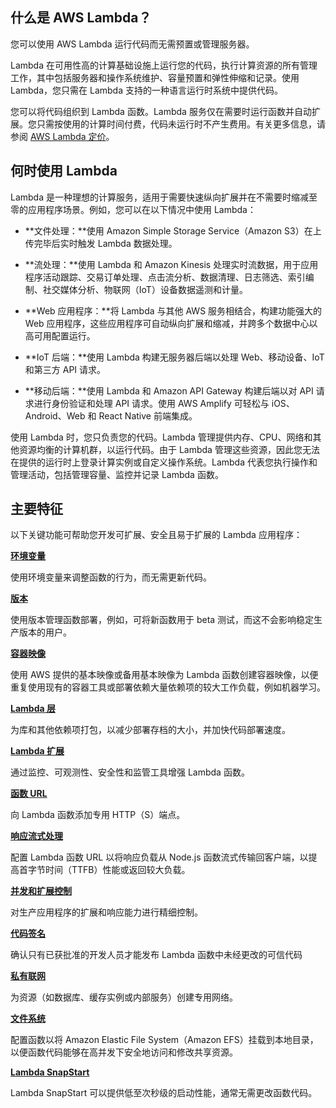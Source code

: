 ## 什么是 AWS Lambda？

您可以使用 AWS Lambda 运行代码而无需预置或管理服务器。

Lambda 在可用性高的计算基础设施上运行您的代码，执行计算资源的所有管理工作，其中包括服务器和操作系统维护、容量预置和弹性伸缩和记录。使用 Lambda，您只需在 Lambda 支持的一种语言运行时系统中提供代码。

您可以将代码组织到 Lambda 函数。Lambda 服务仅在需要时运行函数并自动扩展。您只需按使用的计算时间付费，代码未运行时不产生费用。有关更多信息，请参阅 [AWS Lambda 定价](https://aws.amazon.com/lambda/pricing/)。

## 何时使用 Lambda

Lambda 是一种理想的计算服务，适用于需要快速纵向扩展并在不需要时缩减至零的应用程序场景。例如，您可以在以下情况中使用 Lambda：

+   **文件处理：**使用 Amazon Simple Storage Service（Amazon S3）在上传完毕后实时触发 Lambda 数据处理。
    
+   **流处理：**使用 Lambda 和 Amazon Kinesis 处理实时流数据，用于应用程序活动跟踪、交易订单处理、点击流分析、数据清理、日志筛选、索引编制、社交媒体分析、物联网（IoT）设备数据遥测和计量。
    
+   **Web 应用程序：**将 Lambda 与其他 AWS 服务相结合，构建功能强大的 Web 应用程序，这些应用程序可自动纵向扩展和缩减，并跨多个数据中心以高可用配置运行。
    
+   **IoT 后端：**使用 Lambda 构建无服务器后端以处理 Web、移动设备、IoT 和第三方 API 请求。
    
+   **移动后端：**使用 Lambda 和 Amazon API Gateway 构建后端以对 API 请求进行身份验证和处理 API 请求。使用 AWS Amplify 可轻松与 iOS、Android、Web 和 React Native 前端集成。
    

使用 Lambda 时，您只负责您的代码。Lambda 管理提供内存、CPU、网络和其他资源均衡的计算机群，以运行代码。由于 Lambda 管理这些资源，因此您无法在提供的运行时上登录计算实例或自定义操作系统。Lambda 代表您执行操作和管理活动，包括管理容量、监控并记录 Lambda 函数。

## 主要特征

以下关键功能可帮助您开发可扩展、安全且易于扩展的 Lambda 应用程序：

**[环境变量](https://docs.aws.amazon.com/zh_cn/lambda/latest/dg/configuration-envvars.html)**

使用环境变量来调整函数的行为，而无需更新代码。

**[版本](https://docs.aws.amazon.com/zh_cn/lambda/latest/dg/configuration-versions.html)**

使用版本管理函数部署，例如，可将新函数用于 beta 测试，而这不会影响稳定生产版本的用户。

**[容器映像](https://docs.aws.amazon.com/zh_cn/lambda/latest/dg/images-create.html)**

使用 AWS 提供的基本映像或备用基本映像为 Lambda 函数创建容器映像，以便重复使用现有的容器工具或部署依赖大量依赖项的较大工作负载，例如机器学习。

**[Lambda 层](https://docs.aws.amazon.com/zh_cn/lambda/latest/dg/chapter-layers.html)**

为库和其他依赖项打包，以减少部署存档的大小，并加快代码部署速度。

**[Lambda 扩展](https://docs.aws.amazon.com/zh_cn/lambda/latest/dg/lambda-extensions.html)**

通过监控、可观测性、安全性和监管工具增强 Lambda 函数。

**[函数 URL](https://docs.aws.amazon.com/zh_cn/lambda/latest/dg/urls-configuration.html)**

向 Lambda 函数添加专用 HTTP（S）端点。

**[响应流式处理](https://docs.aws.amazon.com/zh_cn/lambda/latest/dg/configuration-response-streaming.html)**

配置 Lambda 函数 URL 以将响应负载从 Node.js 函数流式传输回客户端，以提高首字节时间（TTFB）性能或返回较大负载。

**[并发和扩展控制](https://docs.aws.amazon.com/zh_cn/lambda/latest/dg/lambda-concurrency.html)**

对生产应用程序的扩展和响应能力进行精细控制。

**[代码签名](https://docs.aws.amazon.com/zh_cn/lambda/latest/dg/configuration-codesigning.html)**

确认只有已获批准的开发人员才能发布 Lambda 函数中未经更改的可信代码

**[私有联网](https://docs.aws.amazon.com/zh_cn/lambda/latest/dg/configuration-vpc.html)**

为资源（如数据库、缓存实例或内部服务）创建专用网络。

**[文件系统](https://docs.aws.amazon.com/zh_cn/lambda/latest/dg/configuration-filesystem.html)**

配置函数以将 Amazon Elastic File System（Amazon EFS）挂载到本地目录，以便函数代码能够在高并发下安全地访问和修改共享资源。

**[Lambda SnapStart](https://docs.aws.amazon.com/zh_cn/lambda/latest/dg/snapstart.html)**

Lambda SnapStart 可以提供低至次秒级的启动性能，通常无需更改函数代码。